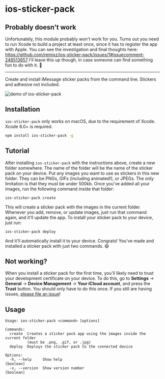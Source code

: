 # ios-sticker-pack

## Probably doesn't work

Unfortunately, this module probably won't work for you. Turns out you need to run Xcode to build a project at least once, since it has to register the app with Apple. You can see the investigation and final thoughts here: https://github.com/remixz/ios-sticker-pack/issues/1#issuecomment-248513657 I'll leave this up though, in case someone can find something fun to do with it. :wave:

---

Create and install iMessage sticker packs from the command line. Stickers and adhesive not included.

![demo of ios-sticker-pack](https://d3vv6lp55qjaqc.cloudfront.net/items/363S193T0x3G1Z3O3Z0v/stickademo.gif?X-CloudApp-Visitor-Id=1635062&v=a21e014b)

## Installation

`ios-sticker-pack` only works on macOS, due to the requirement of Xcode. Xcode 8.0+ is required.

```bash
npm install ios-sticker-pack -g
```

## Tutorial

After installing `ios-sticker-pack` with the instructions above, create a new folder somewhere. The name of the folder will be the name of the sticker pack on your device. Put any images you want to use as stickers in this new folder. They can be PNGs, GIFs (including animated!), or JPEGs. The only limitation is that they must be under 500kb. Once you've added all your images, run the following command inside that folder:

```
ios-sticker-pack create
```

This will create a sticker pack with the images in the current folder. Whenever you add, remove, or update images, just run that command again, and it'll update the app. To install your sticker pack to your device, just run:

```
ios-sticker-pack deploy
```

And it'll automatically install it to your device. Congrats! You've made and installed a sticker pack with just two commands. :smile:

## Not working?

When you install a sticker pack for the first time, you'll likely need to trust your development certificate on your device. To do this, go to **Settings** -> **General** -> **Device Management** -> **Your iCloud account**, and press the **Trust** button. You should only have to do this once. If you still are having issues, [please file an issue](https://github.com/remixz/ios-sticker-pack/issues/new)!

## Usage

```
Usage: ios-sticker-pack <command> [options]

Commands:
  create  Creates a sticker pack app using the images inside the current folder
          (must be .png, .gif, or .jpg)
  deploy  Deploys the sticker pack to the connected device

Options:
  -h, --help     Show help                                             [boolean]
  -v, --version  Show version number                                   [boolean]
```

